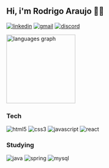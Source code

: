 ## Hi, i'm Rodrigo Araujo 🖖🏽

[![linkedin](https://img.shields.io/badge/linkedin-%230077B5.svg?style=for-the-badge&logo=linkedin&logoColor=whit)](https://www.linkedin.com/in/ziparaujo/) [![gmail](https://img.shields.io/badge/Gmail-D14836?style=for-the-badge&logo=gmail&logoColor=white)](ziparaujo@gmail.com) [![discord](https://img.shields.io/badge/Discord-%235865F2.svg?style=for-the-badge&logo=discord&logoColor=white)](discordapp.com/users/938429092762628117)

<div align="left">
  <img src="https://github-readme-stats.vercel.app/api/top-langs?username=ziparaujo&locale=en&hide_title=false&layout=compact&card_width=320&langs_count=5&theme=dark&hide_border=true&order=2" height="180" alt="languages graph"  />
</div>

### Tech

<div style="display: inline_block">
  <img alt="html5" src="https://img.shields.io/badge/html5-%23E34F26.svg?style=for-the-badge&logo=html5&logoColor=white">
  <img alt="css3" src="https://img.shields.io/badge/css3-%231572B6.svg?style=for-the-badge&logo=css3&logoColor=white">
  <img alt="javascript" src="https://img.shields.io/badge/javascript-%23323330.svg?style=for-the-badge&logo=javascript&logoColor=%23F7DF1E">
  <img alt="react" src="https://img.shields.io/badge/react-%2320232a.svg?style=for-the-badge&logo=react&logoColor=%2361DAFB">
</div>

### Studying

<div style="display: inline_block">
  <img alt="java" src="https://img.shields.io/badge/java-%23ED8B00.svg?style=for-the-badge&logo=openjdk&logoColor=white">
  <img alt="spring" src="https://img.shields.io/badge/spring-%236DB33F.svg?style=for-the-badge&logo=spring&logoColor=white">
  <img alt="mysql" src="https://img.shields.io/badge/mysql-4479A1.svg?style=for-the-badge&logo=mysql&logoColor=white">
</div>
